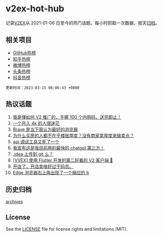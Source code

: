 # v2ex-hot-hub

 记录[V2EX](https://www.v2ex.com/)从 2021-01-06 日至今的热门话题。每小时抓取一次数据，按天[归档](archives)。
 
 ## 相关项目

- [GitHub热榜](https://github.com/lonnyzhang423/github-hot-hub)
- [知乎热榜](https://github.com/lonnyzhang423/zhihu-hot-hub)
- [微博热榜](https://github.com/lonnyzhang423/weibo-hot-hub)
- [头条热榜](https://github.com/lonnyzhang423/toutiao-hot-hub)
- [抖音热榜](https://github.com/lonnyzhang423/douyin-hot-hub)


 `更新时间：2023-03-15 06:06:43 +0800`

## 热议话题

1. [我是懂如何 V2 推广的，手握 100 个内购码，送完即止！](https://www.v2ex.com/t/923752)
1. [一个月入 4k 的人很迷茫](https://www.v2ex.com/t/923756)
1. [Brave 是当下我认为最好的浏览器](https://www.v2ex.com/t/923789)
1. [为什么买房的人都不在乎楼层厚度？没有商家拿厚度来做卖点？](https://www.v2ex.com/t/923760)
1. [api 调试工具又死了一个](https://www.v2ex.com/t/923819)
1. [我宣布这是我目前用的最快的 chatgpt 第三方！](https://www.v2ex.com/t/923757)
1. [.idea 上传到 git 么？](https://www.v2ex.com/t/923749)
1. [[VVEX] 使用 Flutter 开发的第二好看的 V2 客户端 🤪](https://www.v2ex.com/t/923791)
1. [开店了，开店卖啥好过干码农。](https://www.v2ex.com/t/923759)
1. [Edge 浏览器右上角出现了一个膈应的 b](https://www.v2ex.com/t/923788)

## 历史归档

[archives](archives)

## License

See the [LICENSE](LICENSE) file for license rights and limitations (MIT).
